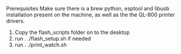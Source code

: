 Prerequisites
Make sure there is a brew python, esptool and libusb installation present on the machine, as well as the the QL-800 printer drivers.

1. Copy the flash_scripts folder on to the desktop
2. run . ./flash_setup.sh if needed
3. run . ./print_watch.sh
